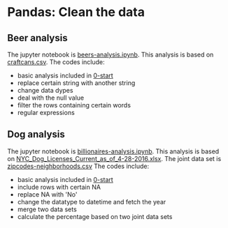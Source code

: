 # Pandas: Clean the data

## Beer analysis
The jupyter notebook is [beers-analysis.ipynb](https://github.com/AngelineJCQ/pandas-csv-excel-analysis/blob/main/1-clean/beers-analysis.ipynb).
This analysis is based on [craftcans.csv](https://github.com/AngelineJCQ/pandas-csv-excel-analysis/blob/main/1-clean/craftcans.csv).
The codes include:
- basic analysis included in [0-start](https://github.com/AngelineJCQ/pandas-csv-excel-analysis/blob/main/0-start)
- replace certain string with another string
- change data dypes
- deal with the null value
- filter the rows containing certain words
- regular expressions

## Dog analysis
The jupyter notebook is [billionaires-analysis.ipynb](https://github.com/AngelineJCQ/pandas-csv-excel-analysis/blob/main/1-clean/dog-analysis.ipynb).
This analysis is based on [NYC_Dog_Licenses_Current_as_of_4-28-2016.xlsx](https://github.com/AngelineJCQ/pandas-csv-excel-analysis/blob/main/1-clean/NYC_Dog_Licenses_Current_as_of_4-28-2016.xlsx).
The joint data set is [zipcodes-neighborhoods.csv](https://github.com/AngelineJCQ/pandas-csv-excel-analysis/blob/main/1-clean/zipcodes-neighborhoods.csv)
The codes include:
- basic analysis included in [0-start](https://github.com/AngelineJCQ/pandas-csv-excel-analysis/blob/main/0-start)
- include rows with certain NA
- replace NA with 'No' 
- change the datatype to datetime and fetch the year
- merge two data sets
- calculate the percentage based on two joint data sets
